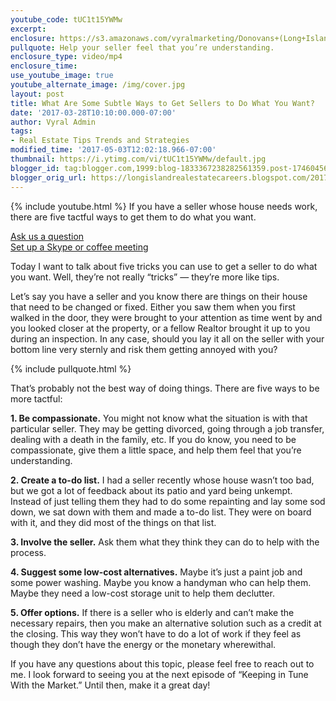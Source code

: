 ```yaml
---
youtube_code: tUC1t15YWMw
excerpt:
enclosure: https://s3.amazonaws.com/vyralmarketing/Donovans+(Long+Island)/Long+Island+Real+Estate+Agent-+How+to+get+sellers+to+do+what+you+want.mp4
pullquote: Help your seller feel that you’re understanding.
enclosure_type: video/mp4
enclosure_time:
use_youtube_image: true
youtube_alternate_image: /img/cover.jpg
layout: post
title: What Are Some Subtle Ways to Get Sellers to Do What You Want?
date: '2017-03-28T10:10:00.000-07:00'
author: Vyral Admin
tags:
- Real Estate Tips Trends and Strategies
modified_time: '2017-05-03T12:02:18.966-07:00'
thumbnail: https://i.ytimg.com/vi/tUC1t15YWMw/default.jpg
blogger_id: tag:blogger.com,1999:blog-1833367238282561359.post-174604567872304234
blogger_orig_url: https://longislandrealestatecareers.blogspot.com/2017/03/the-role-of-attorneys-in-our-real.html
---
```

{% include youtube.html %}
If you have a seller whose house needs work, there are five tactful ways to get them to do what you want.

<div class="post-cta">
<a href="/contact/" target="_blank">Ask us a question</a><br>
<a href="/meeting/" target="_blank">Set up a Skype or coffee meeting</a>
</div>

Today I want to talk about five tricks you can use to get a seller to do what you want. Well, they’re not really “tricks” — they’re more like tips.

Let’s say you have a seller and you know there are things on their house that need to be changed or fixed. Either you saw them when you first walked in the door, they were brought to your attention as time went by and you looked closer at the property, or a fellow Realtor brought it up to you during an inspection. In any case, should you lay it all on the seller with your bottom line very sternly and risk them getting annoyed with you?

{% include pullquote.html %}

That’s probably not the best way of doing things. There are five ways to be more tactful:

**1. Be compassionate.** You might not know what the situation is with that particular seller. They may be getting divorced, going through a job transfer, dealing with a death in the family, etc. If you do know, you need to be compassionate, give them a little space, and help them feel that you’re understanding.

**2. Create a to-do list.** I had a seller recently whose house wasn’t too bad, but we got a lot of feedback about its patio and yard being unkempt. Instead of just telling them they had to do some repainting and lay some sod down, we sat down with them and made a to-do list. They were on board with it, and they did most of the things on that list.

**3. Involve the seller.** Ask them what they think they can do to help with the process.

**4. Suggest some low-cost alternatives.** Maybe it’s just a paint job and some power washing. Maybe you know a handyman who can help them. Maybe they need a low-cost storage unit to help them declutter.

**5. Offer options.** If there is a seller who is elderly and can’t make the necessary repairs, then you make an alternative solution such as a credit at the closing. This way they won’t have to do a lot of work if they feel as though they don’t have the energy or the monetary wherewithal.

If you have any questions about this topic, please feel free to reach out to me. I look forward to seeing you at the next episode of “Keeping in Tune With the Market.” Until then, make it a great day!
